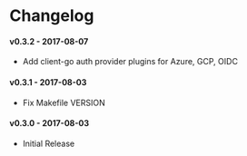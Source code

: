 # Changelog

#### v0.3.2 - 2017-08-07
  * Add client-go auth provider plugins for Azure, GCP, OIDC

#### v0.3.1 - 2017-08-03
  * Fix Makefile VERSION

#### v0.3.0 - 2017-08-03
  * Initial Release
